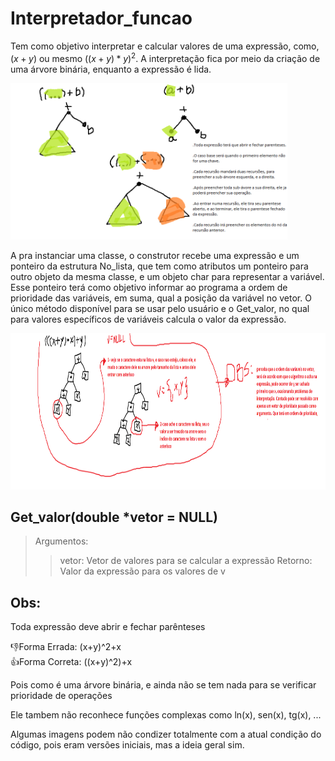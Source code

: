 # Interpretador_funcao

Tem como objetivo interpretar e calcular valores de uma expressão, como, $\left(x+y\right)$ ou mesmo $\left(\left(x+y\right)*y\right)^2$. A interpretação fica por meio da criação de uma árvore binária, enquanto a expressão é lida.

<img height="250em" src="https://github.com/MarcioB1999/Interpretador_funcao/blob/main/Imgs/Algoritmo.png"/>

A pra instanciar uma classe, o construtor recebe uma expressão e um ponteiro da estrutura No_lista, que tem como atributos um ponteiro para outro objeto da mesma classe, e um objeto char para representar a variável. Esse ponteiro terá como objetivo informar ao programa a ordem de prioridade das variáveis, em suma, qual a posição da variável no vetor. O único método disponível para se usar pelo usuário e o Get_valor, no qual para valores específicos de variáveis calcula o valor da expressão.

<img height="250em" src="https://github.com/MarcioB1999/Interpretador_funcao/blob/main/Imgs/ReconhecerVariaveis.png"/>

## Get_valor(double *vetor = NULL)
>Argumentos:
>> vetor: Vetor de valores para se calcular a expressão
>Retorno: Valor da expressão para os valores de v


## Obs: 

Toda expressão deve abrir e fechar parênteses

👎Forma Errada: (x+y)^2+x\
👍Forma Correta: ((x+y)^2)+x

Pois como é uma árvore binária, e ainda não se tem nada para se verificar prioridade de operações

Ele tambem não reconhece funções complexas como ln(x), sen(x), tg(x), ...

Algumas imagens podem não condizer totalmente com a atual condição do código, pois eram versões iniciais, mas a ideia geral sim.



